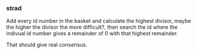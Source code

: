 ### strad

Add every id number in the basket and calculate the highest divisor, maybe the higher the divisor the more difficult?, then search the id where the indivual id number gives a remainder of 0 with that highest remainder.

That should give real consensus.